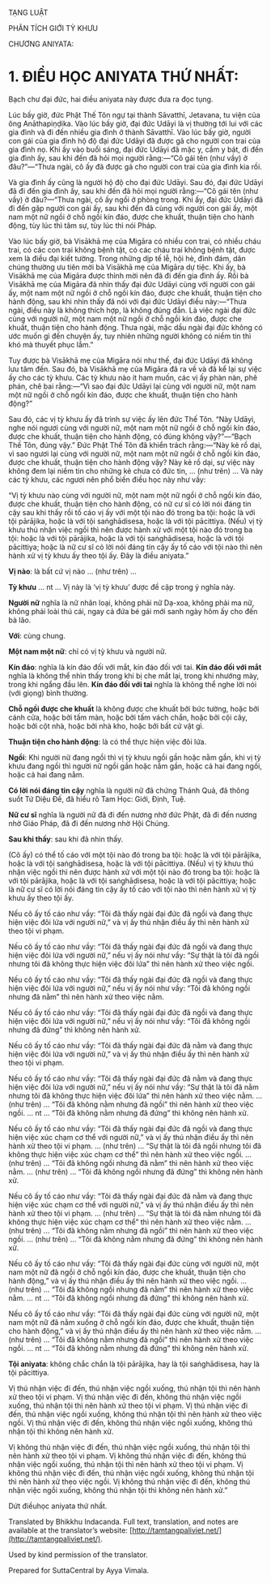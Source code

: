  

TẠNG LUẬT

PHÂN TÍCH GIỚI TỲ KHƯU

CHƯƠNG ANIYATA:

# 1\. ĐIỀU HỌC ANIYATA THỨ NHẤT:

Bạch chư đại đức, hai điều aniyata này được đưa ra đọc tụng.

Lúc bấy giờ, đức Phật Thế Tôn ngự tại thành Sāvatthī, Jetavana, tu viện của ông Anāthapiṇḍika. Vào lúc bấy giờ, đại đức Udāyi là vị thường tới lui với các gia đình và đi đến nhiều gia đình ở thành Sāvatthī. Vào lúc bấy giờ, người con gái của gia đình hộ độ đại đức Udāyi đã được gả cho người con trai của gia đình nọ. Khi ấy vào buổi sáng, đại đức Udāyi đã mặc y, cầm y bát, đi đến gia đình ấy, sau khi đến đã hỏi mọi người rằng:—“Cô gái tên (như vầy) ở đâu?”—“Thưa ngài, cô ấy đã được gả cho người con trai của gia đình kia rồi.

Và gia đình ấy cũng là người hộ độ cho đại đức Udāyi. Sau đó, đại đức Udāyi đã đi đến gia đình ấy, sau khi đến đã hỏi mọi người rằng:—“Cô gái tên (như vầy) ở đâu?—“Thưa ngài, cô ấy ngồi ở phòng trong. Khi ấy, đại đức Udāyi đã đi đến gặp người con gái ấy, sau khi đến đã cùng với người con gái ấy, một nam một nữ ngồi ở chỗ ngồi kín đáo, được che khuất, thuận tiện cho hành động, tùy lúc thì tâm sự, tùy lúc thì nói Pháp.

Vào lúc bấy giờ, bà Visākhā mẹ của Migāra có nhiều con trai, có nhiều cháu trai, có các con trai không bệnh tật, có các cháu trai không bệnh tật, được xem là điều đại kiết tường. Trong những dịp tế lễ, hội hè, đình đám, dân chúng thường ưu tiên mời bà Visākhā mẹ của Migāra dự tiệc. Khi ấy, bà Visākhā mẹ của Migāra được thỉnh mời nên đã đi đến gia đình ấy. Rồi bà Visākhā mẹ của Migāra đã nhìn thấy đại đức Udāyi cùng với người con gái ấy, một nam một nữ ngồi ở chỗ ngồi kín đáo, được che khuất, thuận tiện cho hành động, sau khi nhìn thấy đã nói với đại đức Udāyi điều này:—“Thưa ngài, điều này là không thích hợp, là không đúng đắn. Là việc ngài đại đức cùng với người nữ, một nam một nữ ngồi ở chỗ ngồi kín đáo, được che khuất, thuận tiện cho hành động. Thưa ngài, mặc dầu ngài đại đức không có ước muốn gì đến chuyện ấy, tuy nhiên những người không có niềm tin thì khó mà thuyết phục lắm.”

Tuy được bà Visākhā mẹ của Migāra nói như thế, đại đức Udāyi đã không lưu tâm đến. Sau đó, bà Visākhā mẹ của Migāra đã ra về và đã kể lại sự việc ấy cho các tỳ khưu. Các tỳ khưu nào ít ham muốn, các vị ấy phàn nàn, phê phán, chê bai rằng:—“Vì sao đại đức Udāyi lại cùng với người nữ, một nam một nữ ngồi ở chỗ ngồi kín đáo, được che khuất, thuận tiện cho hành động?”

Sau đó, các vị tỳ khưu ấy đã trình sự việc ấy lên đức Thế Tôn. “Này Udāyi, nghe nói ngươi cùng với người nữ, một nam một nữ ngồi ở chỗ ngồi kín đáo, được che khuất, thuận tiện cho hành động, có đúng không vậy?”—“Bạch Thế Tôn, đúng vậy.” Đức Phật Thế Tôn đã khiển trách rằng:—“Này kẻ rồ dại, vì sao ngươi lại cùng với người nữ, một nam một nữ ngồi ở chỗ ngồi kín đáo, được che khuất, thuận tiện cho hành động vậy? Này kẻ rồ dại, sự việc này không đem lại niềm tin cho những kẻ chưa có đức tin, … (như trên) … Và này các tỳ khưu, các ngươi nên phổ biến điều học này như vầy:

“Vị tỳ khưu nào cùng với người nữ, một nam một nữ ngồi ở chỗ ngồi kín đáo, được che khuất, thuận tiện cho hành động, có nữ cư sĩ có lời nói đáng tin cậy sau khi thấy rồi tố cáo vị ấy với một tội nào đó trong ba tội: hoặc là với tội pārājika, hoặc là với tội saṅghādisesa, hoặc là với tội pācittiya. (Nếu) vị tỳ khưu thú nhận việc ngồi thì nên được hành xử với một tội nào đó trong ba tội: hoặc là với tội pārājika, hoặc là với tội saṅghādisesa, hoặc là với tội pācittiya; hoặc là nữ cư sĩ có lời nói đáng tin cậy ấy tố cáo với tội nào thì nên hành xử vị tỳ khưu ấy theo tội ấy. Đây là điều aniyata.”

**Vị nào**: là bất cứ vị nào … (như trên) …

**Tỳ khưu** … nt … Vị này là ‘vị tỳ khưu’ được đề cập trong ý nghĩa này.

**Người nữ** nghĩa là nữ nhân loại, không phải nữ Dạ-xoa, không phải ma nữ, không phải loài thú cái, ngay cả đứa bé gái mới sanh ngày hôm ấy cho đến bà lão.

**Với**: cùng chung.

**Một nam một nữ**: chỉ có vị tỳ khưu và người nữ.

**Kín đáo**: nghĩa là kín đáo đối với mắt, kín đáo đối với tai. **Kín đáo đối với mắt** nghĩa là không thể nhìn thấy trong khi bị che mắt lại, trong khi nhướng mày, trong khi ngẩng đầu lên. **Kín đáo đối với tai** nghĩa là không thể nghe lời nói (với giọng) bình thường.

**Chỗ ngồi được che khuất** là không được che khuất bởi bức tường, hoặc bởi cánh cửa, hoặc bởi tấm màn, hoặc bởi tấm vách chắn, hoặc bởi cội cây, hoặc bởi cột nhà, hoặc bởi nhà kho, hoặc bởi bất cứ vật gì.

**Thuận tiện cho hành động**: là có thể thực hiện việc đôi lứa.

**Ngồi**: Khi người nữ đang ngồi thì vị tỳ khưu ngồi gần hoặc nằm gần, khi vị tỳ khưu đang ngồi thì người nữ ngồi gần hoặc nằm gần, hoặc cả hai đang ngồi, hoặc cả hai đang nằm.

**Có lời nói đáng tin cậy** nghĩa là người nữ đã chứng Thánh Quả, đã thông suốt Tứ Diệu Đế, đã hiểu rõ Tam Học: Giới, Định, Tuệ.

**Nữ cư sĩ** nghĩa là người nữ đã đi đến nương nhờ đức Phật, đã đi đến nương nhờ Giáo Pháp, đã đi đến nương nhờ Hội Chúng.

**Sau khi thấy**: sau khi đã nhìn thấy.

(Cô ấy) có thể tố cáo với một tội nào đó trong ba tội: hoặc là với tội pārājika, hoặc là với tội saṅghādisesa, hoặc là với tội pācittiya. (Nếu) vị tỳ khưu thú nhận việc ngồi thì nên được hành xử với một tội nào đó trong ba tội: hoặc là với tội pārājika, hoặc là với tội saṅghādisesa, hoặc là với tội pācittiya; hoặc là nữ cư sĩ có lời nói đáng tin cậy ấy tố cáo với tội nào thì nên hành xử vị tỳ khưu ấy theo tội ấy.

Nếu cô ấy tố cáo như vầy: “Tôi đã thấy ngài đại đức đã ngồi và đang thực hiện việc đôi lứa với người nữ,” và vị ấy thú nhận điều ấy thì nên hành xử theo tội vi phạm.

Nếu cô ấy tố cáo như vầy: “Tôi đã thấy ngài đại đức đã ngồi và đang thực hiện việc đôi lứa với người nữ,” nếu vị ấy nói như vầy: “Sự thật là tôi đã ngồi nhưng tôi đã không thực hiện việc đôi lứa” thì nên hành xử theo việc ngồi.

Nếu cô ấy tố cáo như vầy: “Tôi đã thấy ngài đại đức đã ngồi và đang thực hiện việc đôi lứa với người nữ,” nếu vị ấy nói như vầy: “Tôi đã không ngồi nhưng đã nằm” thì nên hành xử theo việc nằm.

Nếu cô ấy tố cáo như vầy: “Tôi đã thấy ngài đại đức đã ngồi và đang thực hiện việc đôi lứa với người nữ,” nếu vị ấy nói như vầy: “Tôi đã không ngồi nhưng đã đứng” thì không nên hành xử.

Nếu cô ấy tố cáo như vầy: “Tôi đã thấy ngài đại đức đã nằm và đang thực hiện việc đôi lứa với người nữ,” và vị ấy thú nhận điều ấy thì nên hành xử theo tội vi phạm.

Nếu cô ấy tố cáo như vầy: “Tôi đã thấy ngài đại đức đã nằm và đang thực hiện việc đôi lứa với người nữ,” nếu vị ấy nói như vầy: “Sự thật là tôi đã nằm nhưng tôi đã không thực hiện việc đôi lứa” thì nên hành xử theo việc nằm. … (như trên) … “Tôi đã không nằm nhưng đã ngồi” thì nên hành xử theo việc ngồi. … nt … “Tôi đã không nằm nhưng đã đứng” thì không nên hành xử.

Nếu cô ấy tố cáo như vầy: “Tôi đã thấy ngài đại đức đã ngồi và đang thực hiện việc xúc chạm cơ thể với người nữ,” và vị ấy thú nhận điều ấy thì nên hành xử theo tội vi phạm. … (như trên) … “Sự thật là tôi đã ngồi nhưng tôi đã không thực hiện việc xúc chạm cơ thể” thì nên hành xử theo việc ngồi. … (như trên) … “Tôi đã không ngồi nhưng đã nằm” thì nên hành xử theo việc nằm. … (như trên) … “Tôi đã không ngồi nhưng đã đứng” thì không nên hành xử.

Nếu cô ấy tố cáo như vầy: “Tôi đã thấy ngài đại đức đã nằm và đang thực hiện việc xúc chạm cơ thể với người nữ,” và vị ấy thú nhận điều ấy thì nên hành xử theo tội vi phạm. … (như trên) … “Sự thật là tôi đã nằm nhưng tôi đã không thực hiện việc xúc chạm cơ thể” thì nên hành xử theo việc nằm. … (như trên) … “Tôi đã không nằm nhưng đã ngồi” thì nên hành xử theo việc ngồi. … (như trên) … “Tôi đã không nằm nhưng đã đứng” thì không nên hành xử.

Nếu cô ấy tố cáo như vầy: “Tôi đã thấy ngài đại đức cùng với người nữ, một nam một nữ đã ngồi ở chỗ ngồi kín đáo, được che khuất, thuận tiện cho hành động,” và vị ấy thú nhận điều ấy thì nên hành xử theo việc ngồi. … (như trên) … “Tôi đã không ngồi nhưng đã nằm” thì nên hành xử theo việc nằm. … nt … “Tôi đã không ngồi nhưng đã đứng” thì không nên hành xử.

Nếu cô ấy tố cáo như vầy: “Tôi đã thấy ngài đại đức cùng với người nữ, một nam một nữ đã nằm xuống ở chỗ ngồi kín đáo, được che khuất, thuận tiện cho hành động,” và vị ấy thú nhận điều ấy thì nên hành xử theo việc nằm. … (như trên) … “Tôi đã không nằm nhưng đã ngồi” thì nên hành xử theo việc ngồi. … nt … “Tôi đã không nằm nhưng đã đứng” thì không nên hành xử.

**Tội aniyata**: không chắc chắn là tội pārājika, hay là tội saṅghādisesa, hay là tội pācittiya.

Vị thú nhận việc đi đến, thú nhận việc ngồi xuống, thú nhận tội thì nên hành xử theo tội vi phạm. Vị thú nhận việc đi đến, không thú nhận việc ngồi xuống, thú nhận tội thì nên hành xử theo tội vi phạm. Vị thú nhận việc đi đến, thú nhận việc ngồi xuống, không thú nhận tội thì nên hành xử theo việc ngồi. Vị thú nhận việc đi đến, không thú nhận việc ngồi xuống, không thú nhận tội thì không nên hành xử.

Vị không thú nhận việc đi đến, thú nhận việc ngồi xuống, thú nhận tội thì nên hành xử theo tội vi phạm. Vị không thú nhận việc đi đến, không thú nhận việc ngồi xuống, thú nhận tội thì nên hành xử theo tội vi phạm. Vị không thú nhận việc đi đến, thú nhận việc ngồi xuống, không thú nhận tội thì nên hành xử theo việc ngồi. Vị không thú nhận việc đi đến, không thú nhận việc ngồi xuống, không thú nhận tội thì không nên hành xử.”

Dứt điềuhọc aniyata thứ nhất.

Translated by Bhikkhu Indacanda. Full text, translation, and notes are available at the translator’s website: [http://tamtangpaliviet.net/](http://tamtangpaliviet.net/).

Used by kind permission of the translator.

Prepared for SuttaCentral by Ayya Vimala.